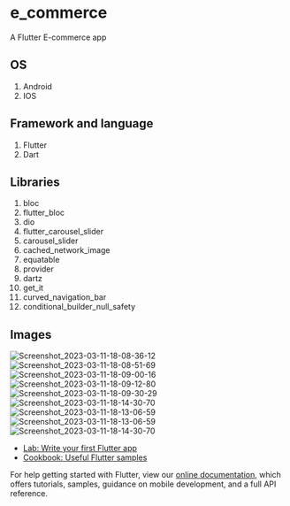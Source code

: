 # e_commerce

A Flutter E-commerce app 

## OS

1. Android
2. IOS



## Framework and language  

1. Flutter 
2. Dart

## Libraries

1. bloc
2. flutter_bloc
3. dio
4. flutter_carousel_slider
5. carousel_slider
6. cached_network_image
7. equatable
8. provider
9. dartz
10. get_it
11. curved_navigation_bar
12. conditional_builder_null_safety


## Images

![Screenshot_2023-03-11-18-08-36-12](https://user-images.githubusercontent.com/111589262/224495167-74ea21a2-f4a0-4257-852c-060ff9f1102a.png)
![Screenshot_2023-03-11-18-08-51-69](https://user-images.githubusercontent.com/111589262/224495176-7de61214-01fd-4a21-8de7-c41559a1f0d0.png)
![Screenshot_2023-03-11-18-09-00-16](https://user-images.githubusercontent.com/111589262/224495182-c2b87136-d4ff-48f5-92fc-bc3cdcf2e361.png)
![Screenshot_2023-03-11-18-09-12-80](https://user-images.githubusercontent.com/111589262/224495191-21a60ccb-0df7-4831-b4fb-bfde33353d76.png)
![Screenshot_2023-03-11-18-09-30-29](https://user-images.githubusercontent.com/111589262/224495195-3e600abb-57b5-4943-82b7-e585eb4c8f5b.png)
![Screenshot_2023-03-11-18-14-30-70](https://user-images.githubusercontent.com/111589262/224495338-ea8326c6-2a9e-4a96-b885-1a49b15ef6d9.png)
![Screenshot_2023-03-11-18-13-06-59](https://user-images.githubusercontent.com/111589262/224495340-826ac287-b109-43ba-9c1b-8b64b4b20f2c.png)
![Screenshot_2023-03-11-18-13-06-59](https://user-images.githubusercontent.com/111589262/224495365-07d150c6-2968-4576-9b2a-3619dffdaa7f.png)
![Screenshot_2023-03-11-18-14-30-70](https://user-images.githubusercontent.com/111589262/224495366-33eac4b6-7f35-4ccc-9448-4b0301b55f5a.png)

- [Lab: Write your first Flutter app](https://flutter.dev/docs/get-started/codelab)
- [Cookbook: Useful Flutter samples](https://flutter.dev/docs/cookbook)

For help getting started with Flutter, view our
[online documentation](https://flutter.dev/docs), which offers tutorials,
samples, guidance on mobile development, and a full API reference.
